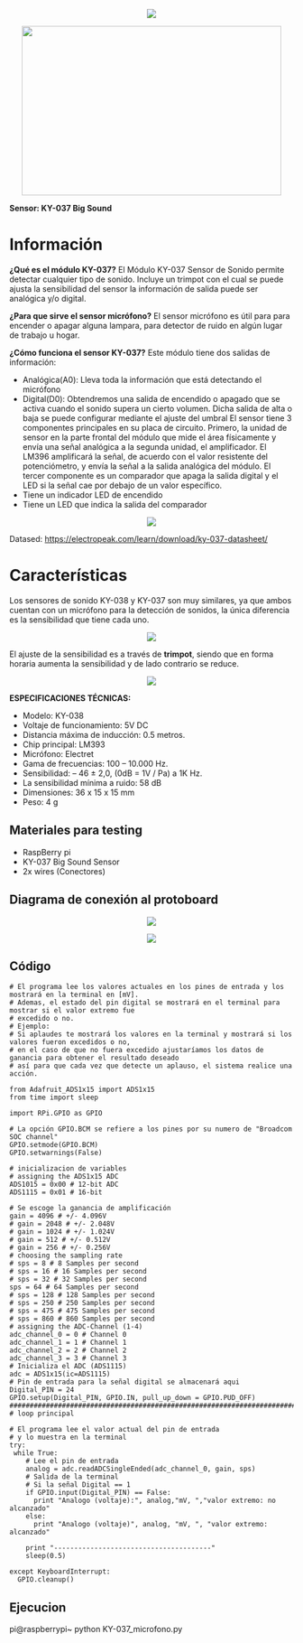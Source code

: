 <p align="center"><img src="https://user-images.githubusercontent.com/2523851/143512880-d3d82c2c-cdc0-4f9d-ba33-f2233f813c73.png"> </p>
  
<p align="center"><img width="460" height="300" src="KY-038 Sensor Microfono 1.jpg"></p>

**Sensor: KY-037 Big Sound**

# Información

**¿Qué es el módulo KY-037?**
El Módulo KY-037 Sensor de Sonido  permite detectar cualquier tipo de sonido. Incluye un trimpot con el cual se puede ajusta la sensibilidad del sensor la información de salida puede ser analógica y/o digital.

**¿Para que sirve el sensor micrófono?**
El sensor micrófono es útil para para encender o apagar alguna lampara, para detector de ruido en algún lugar de trabajo u hogar.

**¿Cómo funciona el sensor KY-037?**
Este módulo tiene dos salidas de información:
- Analógica(A0): Lleva toda la información que está detectando el micrófono
- Digital(D0): Obtendremos una salida de encendido o apagado que se activa cuando el sonido supera un cierto volumen. Dicha salida de alta o baja se puede configurar mediante el ajuste del umbral
El sensor tiene 3 componentes principales en su placa de circuito. Primero, la unidad de sensor en la parte frontal del módulo que mide el área físicamente y envía una señal analógica a la segunda unidad, el amplificador. El LM396 amplificará la señal, de acuerdo con el valor resistente del potenciómetro, y envía la señal a la salida analógica del módulo. El tercer componente es un comparador que apaga la salida digital y el LED si la señal cae por debajo de un valor específico.
- Tiene un indicador LED de encendido
- Tiene un LED que indica la salida del comparador

<p align="center"><img src="KY-038 Sensor Microfono 2.jpg"></p>

Datased: https://electropeak.com/learn/download/ky-037-datasheet/

# Características

Los sensores de sonido KY-038 y KY-037 son muy similares, ya que ambos cuentan con un micrófono para la detección de sonidos, la única diferencia es la sensibilidad que tiene cada uno.

<p align="center"><img src="KY-038 Sensor Microfono 4.PNG"></p>

El ajuste de la sensibilidad es a través de **trimpot**, siendo que en forma horaria aumenta la sensibilidad y de lado contrario se reduce.

</p> <p align="center"><img src="KY-038 Sensor Microfono 5.jpg"></p>

**ESPECIFICACIONES TÉCNICAS:**
- Modelo: KY-038
- Voltaje de funcionamiento: 5V DC
- Distancia máxima de inducción: 0.5 metros.
- Chip principal: LM393
- Micrófono: Electret
- Gama de frecuencias: 100 – 10.000 Hz.
- Sensibilidad: – 46 ± 2,0, (0dB = 1V / Pa) a 1K Hz.
- La sensibilidad mínima a ruido: 58 dB
- Dimensiones: 36 x 15 x 15 mm
- Peso: 4 g


## Materiales para testing
- RaspBerry pi
- KY-037 Big Sound Sensor
- 2x wires (Conectores)

## Diagrama de conexión al protoboard

<p align="center"><img src="KY-038 Sensor Microfono 6.PNG"></p>

<p align="center"><img src="KY-038 Sensor Microfono 7.PNG"></p>

## Código
```
# El programa lee los valores actuales en los pines de entrada y los mostrará en la terminal en [mV].
# Ademas, el estado del pin digital se mostrará en el terminal para mostrar si el valor extremo fue
# excedido o no.
# Ejemplo:
# Si aplaudes te mostrará los valores en la terminal y mostrará si los valores fueron excedidos o no,
# en el caso de que no fuera excedido ajustaríamos los datos de ganancia para obtener el resultado deseado
# así para que cada vez que detecte un aplauso, el sistema realice una acción.

from Adafruit_ADS1x15 import ADS1x15
from time import sleep

import RPi.GPIO as GPIO

# La opción GPIO.BCM se refiere a los pines por su numero de "Broadcom SOC channel"
GPIO.setmode(GPIO.BCM)
GPIO.setwarnings(False)

# inicializacion de variables
# assigning the ADS1x15 ADC
ADS1015 = 0x00 # 12-bit ADC
ADS1115 = 0x01 # 16-bit

# Se escoge la ganancia de amplificación
gain = 4096 # +/- 4.096V
# gain = 2048 # +/- 2.048V
# gain = 1024 # +/- 1.024V
# gain = 512 # +/- 0.512V
# gain = 256 # +/- 0.256V
# choosing the sampling rate
# sps = 8 # 8 Samples per second
# sps = 16 # 16 Samples per second
# sps = 32 # 32 Samples per second
sps = 64 # 64 Samples per second
# sps = 128 # 128 Samples per second
# sps = 250 # 250 Samples per second
# sps = 475 # 475 Samples per second
# sps = 860 # 860 Samples per second
# assigning the ADC-Channel (1-4)
adc_channel_0 = 0 # Channel 0
adc_channel_1 = 1 # Channel 1
adc_channel_2 = 2 # Channel 2
adc_channel_3 = 3 # Channel 3
# Inicializa el ADC (ADS1115)
adc = ADS1x15(ic=ADS1115)
# Pin de entrada para la señal digital se almacenará aqui
Digital_PIN = 24
GPIO.setup(Digital_PIN, GPIO.IN, pull_up_down = GPIO.PUD_OFF)
#############################################################################################################
# loop principal

# El programa lee el valor actual del pin de entrada
# y lo muestra en la terminal
try:
 while True:
    # Lee el pin de entrada
    analog = adc.readADCSingleEnded(adc_channel_0, gain, sps)
    # Salida de la terminal
    # Si la señal Digital == 1
    if GPIO.input(Digital_PIN) == False:
      print "Analogo (voltaje):", analog,"mV, ","valor extremo: no alcanzado"
    else:
      print "Analogo (voltaje)", analog, "mV, ", "valor extremo: alcanzado"
    
    print "---------------------------------------"
    sleep(0.5)

except KeyboardInterrupt:
  GPIO.cleanup()

```

## Ejecucion
pi@raspberrypi~ python KY-037_microfono.py
